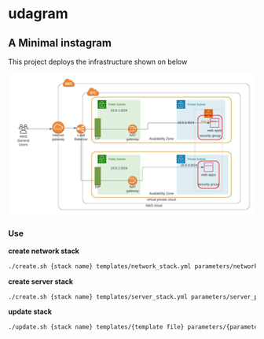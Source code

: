 # udagram

## A Minimal instagram


This project deploys the infrastructure shown on below

![alt text](infrastructure.jpeg "Infrastructure Diagram")


### Use
**create network stack**
```bash
./create.sh {stack name} templates/network_stack.yml parameters/network_parameters.json
```

**create server stack**
```bash
./create.sh {stack name} templates/server_stack.yml parameters/server_parameters.json
```

**update stack**
```bash
./update.sh {stack name} templates/{template file} parameters/{parameter file}
```